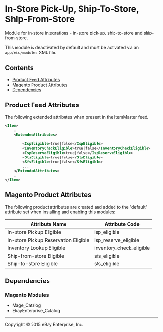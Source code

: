# In-Store Pick-Up, Ship-To-Store, Ship-From-Store

Module for in-store integrations - in-store pick-up, ship-to-store and ship-from-store.

This module is deactivated by default and must be activated via an `app/etc/modules` XML file.

## Contents

- [Product Feed Attributes](#product-feed-attributes)
- [Magento Product Attributes](#magento-product-attribute)
- [Dependencies](#dependencies)

## Product Feed Attributes

The following extended attributes when present in the ItemMaster feed.

```xml
<Item>
	…
	<ExtendedAttributes>
		...
		<IspEligible>true|false</IspEligible>
		<InventoryCheckEligible>true|false</InventoryCheckEligible>
		<IspReserveEligible>true|false</IspReserveEligible>
		<StsEligible>true|false</StsEligible>
		<SfsEligible>true|false</SfsEligible>
		...
	</ExtendedAttributes>
	…
</Item>
```

## Magento Product Attributes

The following product attributes are created and added to the "default" attribute set when installing and enabling this modules:

| Attribute Name | Attribute Code |
|----------------|----------------|
| In-store Pickup Eligible | isp_eligible |
| In-store Pickup Reservation Eligible | isp_reserve_eligible |
| Inventory Lookup Eligible | inventory_check_eligible |
| Ship-from-store Eligible | sfs_eligible |
| Ship-to-store Eligible | sts_eligible |

## Dependencies

### Magento Modules

- Mage_Catalog
- EbayEnterprise_Catalog

- - -
Copyright © 2015 eBay Enterprise, Inc.
